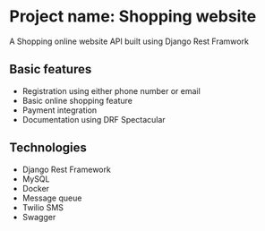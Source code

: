 # Project name: Shopping website
A Shopping online website API built using Django Rest Framwork


## Basic features
* Registration using either phone number or email
* Basic online shopping feature 
* Payment integration
* Documentation using DRF Spectacular


## Technologies 
* Django Rest Framework
* MySQL
* Docker
* Message queue
* Twilio SMS
* Swagger

